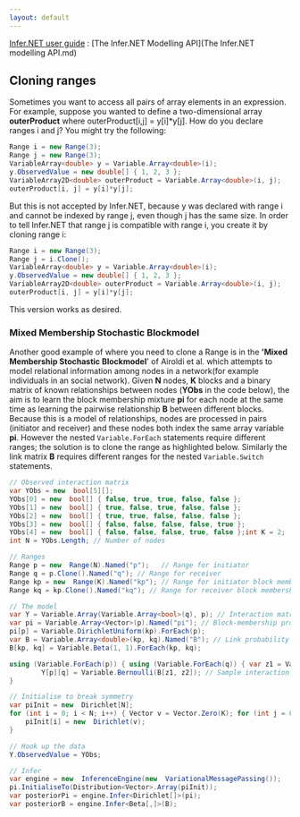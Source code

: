 ```yaml
---
layout: default 
--- 
```

[Infer.NET user guide](index.md) : [The Infer.NET Modelling API](The Infer.NET modelling API.md)

## Cloning ranges

Sometimes you want to access all pairs of array elements in an expression. For example, suppose you wanted to define a two-dimensional array **outerProduct** where outerProduct\[i,j\] = y\[i\]*y\[j\]. How do you declare ranges i and j?  You might try the following:

```csharp
Range i = new Range(3);
Range j = new Range(3);
VariableArray<double> y = Variable.Array<double>(i);
y.ObservedValue = new double[] { 1, 2, 3 };
VariableArray2D<double> outerProduct = Variable.Array<double>(i, j);
outerProduct[i, j] = y[i]*y[j];
```
But this is not accepted by Infer.NET, because y was declared with range i and cannot be indexed by range j, even though j has the same size. In order to tell Infer.NET that range j is compatible with range i, you create it by cloning range i:

```csharp
Range i = new Range(3);
Range j = i.Clone();
VariableArray<double> y = Variable.Array<double>(i);
y.ObservedValue = new double[] { 1, 2, 3 };
VariableArray2D<double> outerProduct = Variable.Array<double>(i, j);
outerProduct[i, j] = y[i]*y[j];
```
This version works as desired.

### **Mixed Membership Stochastic Blockmodel**

Another good example of where you need to clone a Range is in the **'Mixed Membership Stochastic Blockmodel**' of Airoldi et al. which attempts to model relational information among nodes in a network(for example individuals in an social network). Given **N** nodes, **K** blocks and a binary matrix of known relationships between nodes (**YObs** in the code below), the aim is to learn the block membership mixture **pi** for each node at the same time as learning the pairwise relationship **B** between different blocks. Because this is a model of relationships, nodes are processed in pairs (initiator and receiver) and these nodes both index the same array variable **pi**. However the nested `Variable.ForEach` statements require different ranges; the solution is to clone the range as highlighted below. Similarly the link matrix **B** requires different ranges for the nested `Variable.Switch` statements.

```csharp
// Observed interaction matrix  
var YObs = new  bool[5][];  
YObs[0] = new  bool[] { false, true, true, false, false };  
YObs[1] = new  bool[] { true, false, true, false, false };  
YObs[2] = new  bool[] { true, true, false, false, false };  
YObs[3] = new  bool[] { false, false, false, false, true };  
YObs[4] = new  bool[] { false, false, false, true, false };int K = 2;           // Number of blocks  
int N = YObs.Length; // Number of nodes  

// Ranges  
Range p = new  Range(N).Named("p");   // Range for initiator  
Range q = p.Clone().Named("q"); // Range for receiver  
Range kp = new  Range(K).Named("kp"); // Range for initiator block membership  
Range kq = kp.Clone().Named("kq"); // Range for receiver block membership  

// The model  
var Y = Variable.Array(Variable.Array<bool>(q), p); // Interaction matrix  
var pi = Variable.Array<Vector>(p).Named("pi"); // Block-membership probability vector  
pi[p] = Variable.DirichletUniform(kp).ForEach(p);  
var B = Variable.Array<double>(kp, kq).Named("B"); // Link probability matrix  
B[kp, kq] = Variable.Beta(1, 1).ForEach(kp, kq);  

using (Variable.ForEach(p)) { using (Variable.ForEach(q)) { var z1 = Variable.Discrete(pi[p]).Named("z1"); // Draw initiator membership indicator var z2 = Variable.Discrete(pi[q]).Named("z2"); // Draw receiver membership indicator z2.SetValueRange(kq); using (Variable.Switch(z1)) using (Variable.Switch(z2))  
        Y[p][q] = Variable.Bernoulli(B[z1, z2]); // Sample interaction value }  
}  

// Initialise to break symmetry  
var piInit = new  Dirichlet[N];  
for (int i = 0; i < N; i++) { Vector v = Vector.Zero(K); for (int j = 0; j < K; j++) v[j] = 10 * Rand.Double();  
    piInit[i] = new  Dirichlet(v);  
}  

// Hook up the data  
Y.ObservedValue = YObs;  

// Infer  
var engine = new  InferenceEngine(new  VariationalMessagePassing());  
pi.InitialiseTo(Distribution<Vector>.Array(piInit));  
var posteriorPi = engine.Infer<Dirichlet[]>(pi);  
var posteriorB = engine.Infer<Beta[,]>(B);
```
